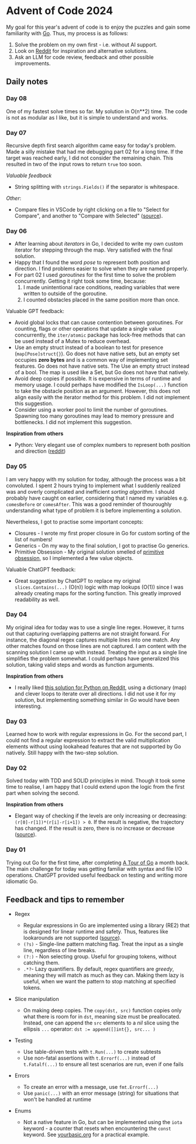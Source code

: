 # Advent of Code 2024

My goal for this year's advent of code is to enjoy the puzzles and gain some familiarity with [Go](https://go.dev/). Thus, my process is as follows:
1. Solve the problem on my own first - i.e. without AI support.
2. Look on [Reddit](https://www.reddit.com/r/adventofcode/) for inspiration and alternative solutions.
3. Ask an LLM for code review, feedback and other possible improvements.

## Daily notes

### Day 08
One of my fastest solve times so far. My solution in O(n**2) time. The code is not as modular as I like, but it is simple to understand and works.

### Day 07
Recursive depth first search algorithm came easy for today's problem. Made a silly mistake that had me debugging part 02 for a long time. If the target was reached early, I did not consider the remaining chain. This resulted in two of the input rows to return `true` too soon.

*Valuable feedback*
- String splitting with `strings.Fields()` if the separator is whitespace.

*Other*:
- Compare files in VSCode by right clicking on a file to "Select for Compare", and another to "Compare with Selected" ([source](https://vscode.one/diff-vscode/)).

### Day 06
- After learning about *iterators* in Go, I decided to write my own custom iterator for stepping through the map. Very satisfied with the final solution. 
- Happy that I found the word *pose* to represent both position and direction. I find problems easier to solve when they are named properly. 
- For part 02 I used *goroutines* for the first time to solve the problem concurrently. Getting it right took some time, because:
    1. I made unintentional race conditions, reading variables that were written to outside of the goroutine.
    2. I counted obstacles placed in the same position more than once.

Valuable GPT feedback:
- Avoid global locks that can cause contention between goroutines. For counting, flags or other operations that update a single value concurrently, the `iter/atomic` package has lock-free methods that can be used instead of a Mutex to reduce overhead.
- Use an empty struct instead of a boolean to test for presence (`map[Pose]struct{}`). Go does not have native sets, but an empty set occupies **zero bytes** and is a common way of implementing set features.
Go does not have native sets. The Use an empty struct instead of a bool. The map is used like a Set, but Go does not have that natively.
- Avoid deep copies if possible. It is expensive in terms of runtime and memory usage. I could perhaps have modified the `IsLoop(...)` function to take the obstacle position as an argument. However, this does not align easily with the iterator method for this problem. I did not implement this suggestion.
- Consider using a worker pool to limit the number of goroutines. Spawning too many goroutines may lead to memory pressure and bottlenecks. I did not implement this suggestion.

**Inspiration from others**
- Python: Very elegant use of complex numbers to represent both position and direction ([reddit](https://www.reddit.com/r/adventofcode/comments/1h7tovg/comment/m0o44m5))

### Day 05
I am very happy with my solution for today, although the process was a bit convoluted. I spent 2 hours trying to implement what I suddenly realized was and overly complicated and inefficient *sorting algorithm*. I should probably have caught on earlier, considering that I named my variables e.g. `comesBefore` or `comesAfter`. This was a good reminder of thouroughly understanding what type of problem it is before implementing a solution.

Nevertheless, I got to practise some important concepts:
- Closures - I wrote my first proper closure in Go for custom sorting of the list of numbers!
- Generics - On my way to the final solution, I got to practise Go generics.
- Primitive Obsession - My original solution smelled of [primitive obsession](https://wiki.c2.com/?PrimitiveObsession), so I implemented a few value objects.

Valuable ChatGPT feedback:
- Great suggestion by ChatGPT to replace my original `slices.Contains(...)` (O(n)) logic with map lookups (O(1)) since I was already creating maps for the sorting function. This greatly improved readability as well.

### Day 04
My original idea for today was to use a single line regex. However, it turns out that capturing overlapping patterns are not straight forward. For instance, the diagonal regex captures multiple lines into one match. Any other matches found on those lines are not captured. I am content with the scanning solution I came up with instead. Treating the input as a single line simplifies the problem somewhat. I could perhaps have generalized this solution, taking valid steps and words as function arguments.

**Inspiration from others**
- I really liked [this solution for Python on Reddit](https://www.reddit.com/r/adventofcode/comments/1h689qf/comment/m0bw4f7/), using a dictionary (map) and clever loops to iterate over all directions. I did not use it for my solution, but implementing something similar in Go would have been interesting.

### Day 03
Learned how to work with regular expressions in Go. For the second part, I could not find a regular expression to extract the valid multiplication elements without using lookahead features that are not supported by Go natively. Still happy with the two-step solution.

### Day 02
Solved today with TDD and SOLID principles in mind. Though it took some time to realise, I am happy that I could extend upon the logic from the first part when solving the second.

**Inspiration from others**
- Elegant way of checking if the levels are only increasing or decreasing: `(r[0]-r[1])*(r[i]-r[i+1]) > 0`. If the result is negative, the trajectory has changed. If the result is zero, there is no increase or decrease ([source](https://github.com/mnml/aoc/blob/5e49f2c1b4839d4a115131ac21bf845caf700ccd/2024/02/1.go#L35)).

### Day 01
Trying out Go for the first time, after completing [A Tour of Go](https://go.dev/tour/welcome/1) a month back. The main challenge for today was getting familiar with syntax and file I/O operations. ChatGPT provided useful feedback on testing and writing more idiomatic Go.

## Feedback and tips to remember
- Regex
    - Regular expressions in Go are implemented using a library (RE2) that is designed for linear runtime and safety. Thus, features like lookarounds are not supported ([source](https://www.honeybadger.io/blog/a-definitive-guide-to-regular-expressions-in-go/)).
    - `(?s)` - Single-line pattern matching flag. Treat the input as a single line, regardless of line breaks.
	- `(?:)` - Non selecting group. Useful for grouping tokens, without catching them.
	- `.*?`- Lazy quantifiers. By default, regex quantifiers are *greedy*, meaning they will match as much as they can. Making them lazy is useful, when we want the pattern to stop matching at specified tokens.
    
- Slice manipulation
    - On making deep copies. The `copy(dst, src)` function copies only what there is room for in `dst`, meaning size must be preallocated. Instead, one can append the `src` elements to a *nil* slice using the ellipsis `...` operator: `dst := append([]int{}, src... )`
    
- Testing
    - Use table-driven tests with `t.Run(...)` to create subtests
    - Use non-fatal assertions with `t.Errorf(...)` instead of `t.Fatalf(...)` to ensure all test scenarios are run, even if one fails

- Errors
    - To create an error with a message, use `fmt.Errorf(...)`
    - Use `panic(...)` with an error message (string) for situations that won't be handled at runtime

- Enums
    - Not a native feature in Go, but can be implemented using the `iota` keyword - a counter that resets when encountering the `const` keyword. See [yourbasic.org](https://yourbasic.org/golang/iota/) for a practical example.